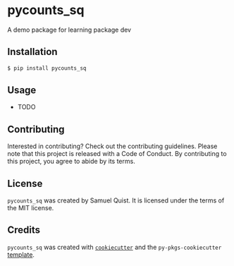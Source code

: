 # pycounts_sq

A demo package for learning package dev

## Installation

```bash
$ pip install pycounts_sq
```

## Usage

- TODO

## Contributing

Interested in contributing? Check out the contributing guidelines. Please note that this project is released with a Code of Conduct. By contributing to this project, you agree to abide by its terms.

## License

`pycounts_sq` was created by Samuel Quist. It is licensed under the terms of the MIT license.

## Credits

`pycounts_sq` was created with [`cookiecutter`](https://cookiecutter.readthedocs.io/en/latest/) and the `py-pkgs-cookiecutter` [template](https://github.com/py-pkgs/py-pkgs-cookiecutter).
